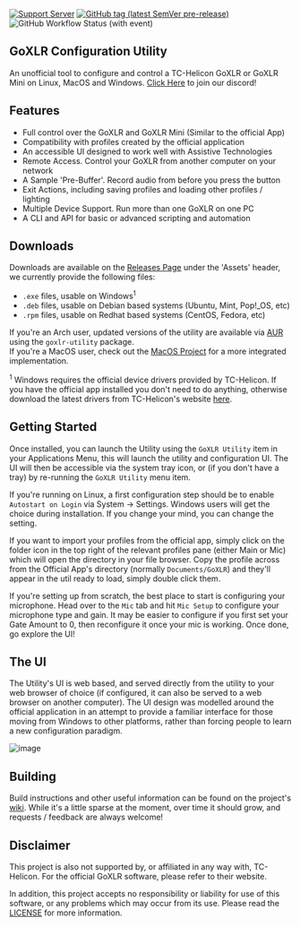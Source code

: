 [![Support Server](https://img.shields.io/discord/1124010710138106017.svg?label=Discord&logo=Discord&colorB=7289da&style=flat)](https://discord.gg/BRBjkkbvmZ)
[![GitHub tag (latest SemVer pre-release)](https://img.shields.io/github/v/tag/goxlr-on-linux/goxlr-utility?label=Latest)](http://github.com/goxlr-on-linux/goxlr-utility/releases/latest)
![GitHub Workflow Status (with event)](https://img.shields.io/github/actions/workflow/status/goxlr-on-linux/goxlr-utility/build.yml)

## GoXLR Configuration Utility
An unofficial tool to configure and control a TC-Helicon GoXLR or GoXLR Mini on Linux, MacOS and Windows. [Click Here](https://discord.gg/BRBjkkbvmZ) to join our discord!

## Features
* Full control over the GoXLR and GoXLR Mini (Similar to the official App)
* Compatibility with profiles created by the official application
* An accessible UI designed to work well with Assistive Technologies
* Remote Access. Control your GoXLR from another computer on your network
* A Sample 'Pre-Buffer'. Record audio from before you press the button
* Exit Actions, including saving profiles and loading other profiles / lighting
* Multiple Device Support. Run more than one GoXLR on one PC
* A CLI and API for basic or advanced scripting and automation

## Downloads
Downloads are available on the [Releases Page](https://github.com/GoXLR-on-Linux/goxlr-utility/releases) under the
'Assets' header, we currently provide the following files:

* `.exe` files, usable on Windows<sup>1</sup>
* `.deb` files, usable on Debian based systems (Ubuntu, Mint, Pop!_OS, etc)
* `.rpm` files, usable on Redhat based systems (CentOS, Fedora, etc)

If you're an Arch user, updated versions of the utility are available via [AUR](https://aur.archlinux.org/packages/goxlr-utility)
using the `goxlr-utility` package.  
If you're a MacOS user, check out the [MacOS Project](https://github.com/Adelenade/GoXlr-Macos) for a more integrated implementation.

<sup>1</sup> Windows requires the official device drivers provided by TC-Helicon. If you have the official app 
installed you don't need to do anything, otherwise download the latest drivers from TC-Helicon's website [here](https://go.tc-helicon.com/GoXLR_driver_5.12).

## Getting Started
Once installed, you can launch the Utility using the `GoXLR Utility` item in your Applications Menu, this will launch
the utility and configuration UI. The UI will then be accessible via the system tray icon, or (if you don't have a tray)
by re-running the `GoXLR Utility` menu item.

If you're running on Linux, a first configuration step should be to enable `Autostart on Login` via System -> Settings. 
Windows users will get the choice during installation. If you change your mind, you can change the setting.

If you want to import your profiles from the official app, simply click on the folder icon in the top right of the 
relevant profiles pane (either Main or Mic) which will open the directory in your file browser. Copy the profile across
from the Official App's directory (normally `Documents/GoXLR`) and they'll appear in the util ready to load, simply 
double click them.

If you're setting up from scratch, the best place to start is configuring your microphone. Head over to the `Mic` tab
and hit `Mic Setup` to configure your microphone type and gain. It may be easier to configure if you first set your
Gate Amount to 0, then reconfigure it once your mic is working. Once done, go explore the UI!

## The UI
The Utility's UI is web based, and served directly from the utility to your web browser of choice (if configured, it
can also be served to a web browser on another computer). The UI design was modelled around the official application
in an attempt to provide a familiar interface for those moving from Windows to other platforms, rather than forcing
people to learn a new configuration paradigm.

![image](https://user-images.githubusercontent.com/574943/248385311-0bce92e6-c6c7-4933-81e1-95a36772bb7f.png)

## Building
Build instructions and other useful information can be found on the project's [wiki](https://github.com/GoXLR-on-Linux/goxlr-utility/wiki/Compilation-Guide).
While it's a little sparse at the moment, over time it should grow, and requests / feedback are always welcome!

## Disclaimer
This project is also not supported by, or affiliated in any way with, TC-Helicon. For the official GoXLR software,
please refer to their website.

In addition, this project accepts no responsibility or liability for use of this software, or any problems which may
occur from its use. Please read the [LICENSE](https://github.com/GoXLR-on-Linux/goxlr-utility/blob/main/LICENSE) for
more information.
